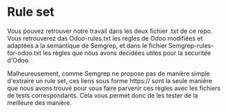 # Rule set
Vous pouvez retrouver notre travail dans les deux fichier .txt de ce repo. Vous retrouverez das Odoo-rules.txt les regles de Odoo modifiées et adaptées a la semantique de Semgrep, et dans le fichier Semgrep-rules-for-odoo.txt les règles que nous avons decidées utiles pour la securitée d'Odoo.

Malheureusement, comme Semgrep ne propose pas de manière simple d'extraire un rule set, ces liens sous forme https:// sont la seule manière que nous avons trouvé pour vous faire parvenir ces règles avec les fichiers de tests correspondants. Cela vous permet donc de les tester de la meilleure des manière. 
